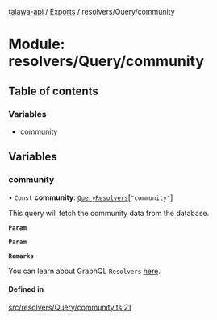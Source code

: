 [talawa-api](../README.md) / [Exports](../modules.md) / resolvers/Query/community

# Module: resolvers/Query/community

## Table of contents

### Variables

- [community](resolvers_Query_community.md#community)

## Variables

### community

• `Const` **community**: [`QueryResolvers`](types_generatedGraphQLTypes.md#queryresolvers)[``"community"``]

This query will fetch the community data from the database.

**`Param`**

**`Param`**

**`Remarks`**

You can learn about GraphQL `Resolvers`
[here](https://www.apollographql.com/docs/apollo-server/data/resolvers/).

#### Defined in

[src/resolvers/Query/community.ts:21](https://github.com/PalisadoesFoundation/talawa-api/blob/708df7e/src/resolvers/Query/community.ts#L21)
